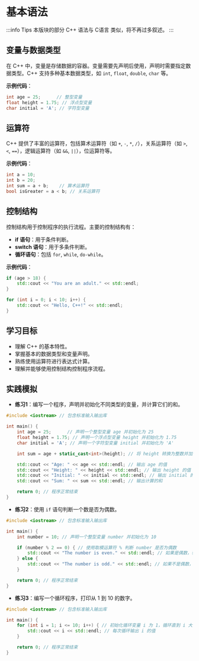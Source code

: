 # 基本语法

:::info Tips
本版块的部分 C++ 语法与 C语言 类似，将不再过多叙述。
:::

## 变量与数据类型

在 C++ 中，变量是存储数据的容器。变量需要先声明后使用，声明时需要指定数据类型。C++ 支持多种基本数据类型，如 `int`, `float`, `double`, `char` 等。

**示例代码**：

```cpp
int age = 25;      // 整型变量
float height = 1.75; // 浮点型变量
char initial = 'A'; // 字符型变量
```

## 运算符

C++ 提供了丰富的运算符，包括算术运算符（如 `+`, `-`, `*`, `/`），关系运算符（如 `>`, `<`, `==`），逻辑运算符（如 `&&`, `||`），位运算符等。

**示例代码**：

```cpp
int a = 10;
int b = 20;
int sum = a + b;    // 算术运算符
bool isGreater = a < b; // 关系运算符
```

## 控制结构

控制结构用于控制程序的执行流程。主要的控制结构有：

- **if 语句**：用于条件判断。
- **switch 语句**：用于多条件判断。
- **循环语句**：包括 `for`, `while`, `do-while`。

**示例代码**：

```cpp
if (age > 18) {
    std::cout << "You are an adult." << std::endl;
}

for (int i = 0; i < 10; i++) {
    std::cout << "Hello, C++!" << std::endl;
}
```

## 学习目标

- 理解 C++ 的基本特性。
- 掌握基本的数据类型和变量声明。
- 熟练使用运算符进行表达式计算。
- 理解并能够使用控制结构控制程序流程。

## 实践模拟

- **练习1**：编写一个程序，声明并初始化不同类型的变量，并计算它们的和。

```cpp
#include <iostream> // 包含标准输入输出库

int main() {
    int age = 25;      // 声明一个整型变量 age 并初始化为 25
    float height = 1.75; // 声明一个浮点型变量 height 并初始化为 1.75
    char initial = 'A'; // 声明一个字符型变量 initial 并初始化为 'A'

    int sum = age + static_cast<int>(height); // 将 height 转换为整数并加到 age 上，得到和

    std::cout << "Age: " << age << std::endl; // 输出 age 的值
    std::cout << "Height: " << height << std::endl; // 输出 height 的值
    std::cout << "Initial: " << initial << std::endl; // 输出 initial 的值
    std::cout << "Sum: " << sum << std::endl; // 输出计算的和

    return 0; // 程序正常结束
}
```

- **练习2**：使用 `if` 语句判断一个数是否为偶数。

```cpp
#include <iostream> // 包含标准输入输出库

int main() {
    int number = 10; // 声明一个整型变量 number 并初始化为 10

    if (number % 2 == 0) { // 使用取模运算符 % 判断 number 是否为偶数
        std::cout << "The number is even." << std::endl; // 如果是偶数，输出相应的消息
    } else {
        std::cout << "The number is odd." << std::endl; // 如果不是偶数，输出相应的消息
    }

    return 0; // 程序正常结束
}
```

- **练习3**：编写一个循环程序，打印从 $1$ 到 $10$ 的数字。

```cpp
#include <iostream> // 包含标准输入输出库

int main() {
    for (int i = 1; i <= 10; i++) { // 初始化循环变量 i 为 1，循环直到 i 大于 10
        std::cout << i << std::endl; // 每次循环输出 i 的值
    }

    return 0; // 程序正常结束
}
```

